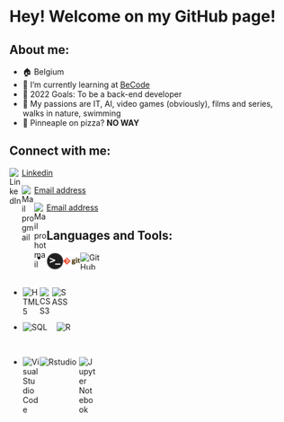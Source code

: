 # Hey! Welcome on my GitHub page!

## About me:
- :house: Belgium 
- :school: I’m currently learning at [BeCode](https://becode.org/fr/apprendre/developpeur-web-junior/)
- 🥅 2022 Goals: To be a back-end developer
- 🔭 My passions are IT, AI, video games (obviously), films and series, walks in nature, swimming
- :pizza: Pinneaple on pizza? **NO WAY**

## Connect with me:
<img align="left" alt="LinkedIn" width="22px" src="https://upload.wikimedia.org/wikipedia/commons/thumb/c/ca/LinkedIn_logo_initials.png/800px-LinkedIn_logo_initials.png" /> [Linkedin](https://www.linkedin.com/in/loic-calcagno-47b0/)
<br/>

<img align="left" alt="Mail pro gmail" width="22px" src="https://upload.wikimedia.org/wikipedia/commons/0/0b/Logo_Gmail_%282015-2020%29.svg" /> [Email address](mailto:calcagnoloic93@gmail.com)
<br/>

<img align="left" alt="Mail pro hotmail" width="22px" src="https://encrypted-tbn0.gstatic.com/images?q=tbn:ANd9GcR5CbK-6DudVGQ94Sc3_Hfah-QO6kEkM8ptQjJnUIgpJl6YeEDs8btQ_eXwFIx5OUZq-WA&usqp=CAU" /> [Email address](mailto:loic.calcagno@hotmail.com)


## Languages and Tools:
- <img align="left" alt="Terminal" width="30px" src="https://raw.githubusercontent.com/github/explore/80688e429a7d4ef2fca1e82350fe8e3517d3494d/topics/terminal/terminal.png"/> <img align="left" alt="Git" width="30px" src="https://raw.githubusercontent.com/github/explore/80688e429a7d4ef2fca1e82350fe8e3517d3494d/topics/git/git.png"/> <img align="left" alt="GitHub" width="35px" height="30px" src="https://encrypted-tbn0.gstatic.com/images?q=tbn:ANd9GcRyR9QrHLtwFavW-9527l7pJQflPT2mVN9IuA&usqp=CAU"/> 
<br />

- <img align="left" alt="HTML5" width="30px" src="https://upload.wikimedia.org/wikipedia/commons/thumb/6/61/HTML5_logo_and_wordmark.svg/1200px-HTML5_logo_and_wordmark.svg.png" /> <img align="left" alt="CSS3" width="22px" src="https://upload.wikimedia.org/wikipedia/commons/thumb/d/d5/CSS3_logo_and_wordmark.svg/1200px-CSS3_logo_and_wordmark.svg.png" /> <img align="left" alt="SASS" width="28px" src="https://sass-lang.com/assets/img/styleguide/seal-color-aef0354c.png" />
<br />

- <img align="left" alt="SQL" width="60px" height="30px" src="https://www.lebigdata.fr/wp-content/uploads/2016/12/sql.png" /><img align="left" alt="R" width="35px" src="https://upload.wikimedia.org/wikipedia/commons/thumb/1/1b/R_logo.svg/2560px-R_logo.svg.png"/>
<br />

- <img align="left" alt="Visual Studio Code" width="30px" src="https://upload.wikimedia.org/wikipedia/commons/thumb/2/2d/Visual_Studio_Code_1.18_icon.svg/1028px-Visual_Studio_Code_1.18_icon.svg.png" /> <img align="left" alt="Rstudio" width="70px" src="https://upload.wikimedia.org/wikipedia/fr/4/4e/RStudio_Logo.png" /> <img align="left" alt="Jupyter Notebook" width="30px" src="https://technology.amis.nl/wp-content/uploads/2020/11/image-27.png" />
